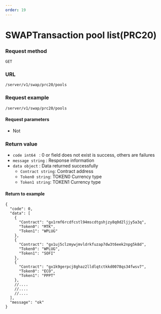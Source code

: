 ```yaml
---
order: 19
---
```



# SWAPTransaction pool list(PRC20)

### Request method
`GET`

### URL
`/server/v1/swap/prc20/pools`

### Request example

```
/server/v1/swap/prc20/pools
```


#### Request parameters

- Not

### Return value
- `code int64 `  : 0 or field does not exist is success, others are failures
- `message string` : Response information
- `data object` : Data returned successfully
    - `Contract string`: Contract address
    - `Token0 string`: TOKEN0 Currency type
    - `Token1 string`: TOKEN1 Currency type




#### Return to example
```json5
{
  "code": 0,
  "data": [
    {
      "Contract": "gx1rmf6rcdfcstl94mscdtgshjzy8q0d2ljjy5a3q",
      "Token0": "MTK",
      "Token1": "WPLUG"
    },
    {
      "Contract": "gx1uj5clzmywjmvldrkfuzap7dw3t6eek2npg5k8d",
      "Token0": "WPLUG",
      "Token1": "SOFI"
    },
    {
      "Contract": "gx1k9gerpcj8ghaz2lldlqtctkkd0078qs34fwsv7",
      "Token0": "ECO",
      "Token1": "PPPT"
    },
    //....
    //....
    //....
  ],
  "message": "ok"
}
```